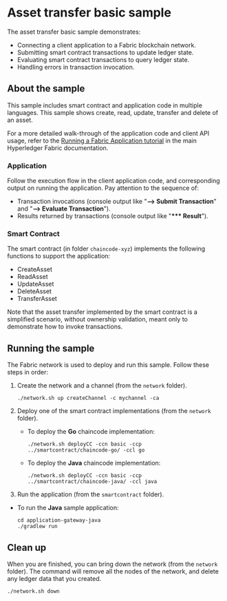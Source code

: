 # Asset transfer basic sample

The asset transfer basic sample demonstrates:

- Connecting a client application to a Fabric blockchain network.
- Submitting smart contract transactions to update ledger state.
- Evaluating smart contract transactions to query ledger state.
- Handling errors in transaction invocation.

## About the sample

This sample includes smart contract and application code in multiple languages. This sample shows create, read, update,
transfer and delete of an asset.

For a more detailed walk-through of the application code and client API usage, refer to
the [Running a Fabric Application tutorial](https://hyperledger-fabric.readthedocs.io/en/latest/write_first_app.html) in
the main Hyperledger Fabric documentation.

### Application

Follow the execution flow in the client application code, and corresponding output on running the application. Pay
attention to the sequence of:

- Transaction invocations (console output like "**--> Submit Transaction**" and "**--> Evaluate Transaction**").
- Results returned by transactions (console output like "**\*\*\* Result**").

### Smart Contract

The smart contract (in folder `chaincode-xyz`) implements the following functions to support the application:

- CreateAsset
- ReadAsset
- UpdateAsset
- DeleteAsset
- TransferAsset

Note that the asset transfer implemented by the smart contract is a simplified scenario, without ownership validation,
meant only to demonstrate how to invoke transactions.

## Running the sample

The Fabric network is used to deploy and run this sample. Follow these steps in order:

1. Create the network and a channel (from the `network` folder).

   ```
   ./network.sh up createChannel -c mychannel -ca
   ```

1. Deploy one of the smart contract implementations (from the `network` folder).

    - To deploy the **Go** chaincode implementation:

      ```shell
      ./network.sh deployCC -ccn basic -ccp ../smartcontract/chaincode-go/ -ccl go
      ```

    - To deploy the **Java** chaincode implementation:
      ```shell
      ./network.sh deployCC -ccn basic -ccp ../smartcontract/chaincode-java/ -ccl java
      ```

1. Run the application (from the `smartcontract` folder).


- To run the **Java** sample application:
  ```shell
  cd application-gateway-java
  ./gradlew run
  ```

## Clean up

When you are finished, you can bring down the network (from the `network` folder). The command will remove all the nodes
of the network, and delete any ledger data that you created.

```shell
./network.sh down
```
